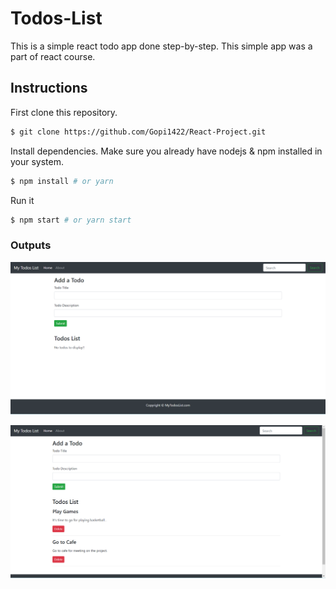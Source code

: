 # Todos-List

This is a simple react todo app done step-by-step. This simple app was a part of react course.

## Instructions
First clone this repository.
```bash
$ git clone https://github.com/Gopi1422/React-Project.git
```
Install dependencies. Make sure you already have nodejs & npm installed in your system.
```bash
$ npm install # or yarn
```
Run it
```bash
$ npm start # or yarn start
```

### Outputs 
![Output-1](https://github.com/Gopi1422/React-Project/blob/89f66b8daaa04612c7f1b5a75d25d45f30df6dae/output/1.png)

![Output-2](https://github.com/Gopi1422/React-Project/blob/89f66b8daaa04612c7f1b5a75d25d45f30df6dae/output/2.png)

